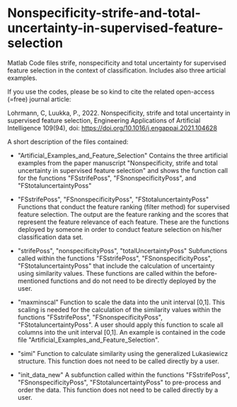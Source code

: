 # Nonspecificity-strife-and-total-uncertainty-in-supervised-feature-selection
Matlab Code files strife, nonspecificity and total uncertainty for supervised feature selection in the context of classification. Includes also three articial examples. 

If you use the codes, please be so kind to cite the related open-access (=free) journal article:

Lohrmann, C, Luukka, P., 2022. Nonspecificity, strife and total uncertainty in supervised feature selection, Engineering Applications of Artificial Intelligence 109(94), doi: https://doi.org/10.1016/j.engappai.2021.104628

A short description of the files contained:


- "Artificial_Examples_and_Feature_Selection"
Contains the three artificial examples from the paper manuscript "Nonspecificity, strife and total uncertainty in supervised feature selection" and shows the function call for the functions "FSstrifePoss", "FSnonspecificityPoss", and "FStotaluncertaintyPoss"

- "FSstrifePoss", "FSnonspecificityPoss", "FStotaluncertaintyPoss"
Functions that conduct the feature ranking (filter method) for supervised feature selection. The output are the feature ranking and the scores that represent the feature relevance of each feature. These are the functions deployed by someone in order to conduct feature selection on his/her classification data set.

- "strifePoss", "nonspecificityPoss", "totalUncertaintyPoss"
Subfunctions called within the functions "FSstrifePoss", "FSnonspecificityPoss", "FStotaluncertaintyPoss" that include the calculation of uncertainty using similarity values. These functions are called within the before-mentioned functions and do not need to be directly deployed by the user.

- "maxminscal"
Function to scale the data into the unit interval [0,1]. This scaling is needed for the calculation of the similarity values within the functions "FSstrifePoss", "FSnonspecificityPoss", "FStotaluncertaintyPoss". A user should apply this function to scale all columns into the unit interval [0,1]. An example is contained in the code file "Artificial_Examples_and_Feature_Selection".

- "simi"
Function to calculate similarity using the generalized Lukasiewicz structure. This function does not need to be called directly by a user.

- "init_data_new"
A subfunction called within the functions "FSstrifePoss", "FSnonspecificityPoss", "FStotaluncertaintyPoss" to pre-process and order the data. This function does not need to be called directly by a user.
